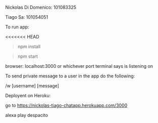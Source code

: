 

Nickolas Di Domenico: 101083325

Tiago Sa: 101054051

To run app:

<<<<<<< HEAD
> npm install

> npm start

browser: localhost:3000 or whichever port terminal says is listening on


To send private message to a user in the app do the following:

/w [username] [message]

Deployent on Heroku:

go to https://nickolas-tiago-chatapp.herokuapp.com/3000



alexa play despacito
